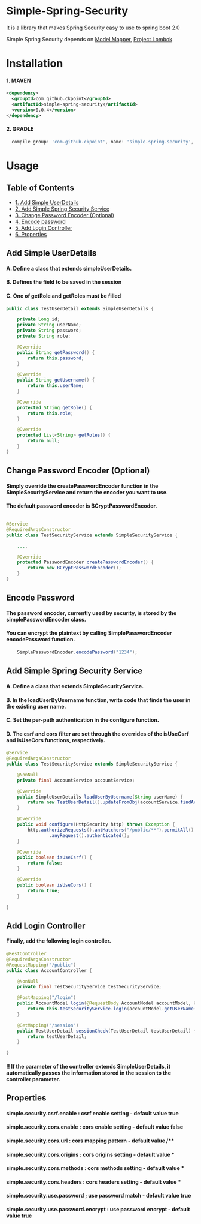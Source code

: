 
# Simple-Spring-Security

It is a library that makes Spring Security easy to use to spring boot 2.0

Simple Spring Security depends on [Model Mapper](https://github.com/modelmapper/modelmapper), [Project Lombok](http://projectlombok.org/)

# Installation

#### 1. MAVEN
```xml
<dependency>
  <groupId>com.github.ckpoint</groupId>
  <artifactId>simple-spring-security</artifactId>
  <version>0.0.4</version>
</dependency>

```
#### 2. GRADLE
```gradle
  compile group: 'com.github.ckpoint', name: 'simple-spring-security', version: '0.0.4'
```

# Usage

## Table of Contents
- [ 1. Add Simple UserDetails ](#add-simple-userdetails)
- [ 2. Add Simple Spring Security Service](#add-simple-spring-security-service)
- [ 3. Change Password Encoder (Optional)](#change-password-encoder)
- [ 4. Encode password ](#encode-password)
- [ 5. Add Login Controller ](#add-login-controller)
- [ 6. Properties ](#properties)

## Add Simple UserDetails

#### A. Define a class that extends simpleUserDetails.
#### B. Defines the field to be saved in the session
#### C. One of getRole and getRoles must be filled

```java
public class TestUserDetail extends SimpleUserDetails {

    private Long id;
    private String userName;
    private String password;
    private String role;

    @Override
    public String getPassword() {
        return this.password;
    }

    @Override
    public String getUsername() {
        return this.userName;
    }

    @Override
    protected String getRole() {
        return this.role;
    }

    @Override
    protected List<String> getRoles() {
        return null;
    }
}
```

## Change Password Encoder (Optional)

#### Simply override the createPasswordEncoder function in the SimpleSecurityService and return the encoder you want to use.
#### The default password encoder is BCryptPasswordEncoder.

```java

@Service
@RequiredArgsConstructor
public class TestSecurityService extends SimpleSecurityService {

    ....

    @Override
    protected PasswordEncoder createPasswordEncoder() {
        return new BCryptPasswordEncoder();
    }
}

```


## Encode Password

#### The password encoder, currently used by security, is stored by the simplePasswordEncoder class.
#### You can encrypt the plaintext by calling SimplePasswordEncoder encodePassword function.

```java
    SimplePasswordEncoder.encodePassword("1234");
```

## Add Simple Spring Security Service


#### A. Define a class that extends SimpleSecurityService.
#### B. In the loadUserByUsername function, write code that finds the user in the existing user name.
#### C. Set the per-path authentication in the configure function.
#### D. The csrf and cors filter are set through the overrides of the isUseCsrf and isUseCors functions, respectively.

```java
@Service
@RequiredArgsConstructor
public class TestSecurityService extends SimpleSecurityService {

    @NonNull
    private final AccountService accountService;

    @Override
    public SimpleUserDetails loadUserByUsername(String userName) {
        return new TestUserDetail().updateFromObj(accountService.findAccountFromUserName(userName));
    }

    @Override
    public void configure(HttpSecurity http) throws Exception {
        http.authorizeRequests().antMatchers("/public/**").permitAll()
                .anyRequest().authenticated();
    }

    @Override
    public boolean isUseCsrf() {
        return false;
    }

    @Override
    public boolean isUseCors() {
        return true;
    }

}

```

## Add Login Controller

#### Finally, add the following login controller.



```java
@RestController
@RequiredArgsConstructor
@RequestMapping("/public")
public class AccountController {

    @NonNull
    private final TestSecurityService testSecurityService;

    @PostMapping("/login")
    public AccountModel login(@RequestBody AccountModel accountModel, HttpSession httpSession) {
        return this.testSecurityService.login(accountModel.getUserName(), accountModel.getPassword(), AccountModel.class, httpSession);
    }

    @GetMapping("/session")
    public TestUserDetail sessionCheck(TestUserDetail testUserDetail) {
        return testUserDetail;
    }

}
```

#### !! If the parameter of the controller extends SimpleUserDetails, it automatically passes the information stored in the session to the controller parameter.


## Properties

#### simple.security.csrf.enable : csrf enable setting - default value true
#### simple.security.cors.enable : cors enable setting - default value false
#### simple.security.cors.url : cors mapping pattern - default value /**
#### simple.security.cors.origins : cors origins setting - default value *
#### simple.security.cors.methods : cors methods setting - default value *
#### simple.security.cors.headers : cors headers setting - default value *

#### simple.security.use.password ; use password match  - default value true
#### simple.security.use.password.encrypt : use password encrypt - default value true
